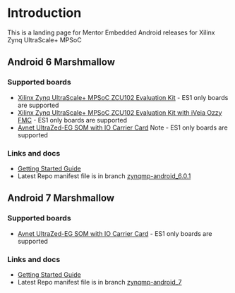 # Introduction 
This is a landing page for Mentor Embedded Android releases for Xilinx Zynq UltraScale+ MPSoC

## Android 6 Marshmallow
### Supported boards
* [Xilinx Zynq UltraScale+ MPSoC ZCU102 Evaluation Kit][zcu102] - ES1 only boards are supported
* [Xilinx Zynq UltraScale+ MPSoC ZCU102 Evaluation Kit with iVeia Ozzy FMC][iveia_ozzy] - ES1 only boards are supported
* [Avnet UltraZed-EG SOM with IO Carrier Card][ultrazed_iocc] Note - ES1 only boards are supported

### Links and docs
* [Getting Started Guide][getting-started-android6]
* Latest Repo manifest file is in branch [zynqmp-android_6.0.1][manifest-android6]

## Android 7 Marshmallow
### Supported boards
* [Avnet UltraZed-EG SOM with IO Carrier Card][ultrazed_iocc] - ES1 only boards are supported

### Links and docs
* [Getting Started Guide][getting-started-android7]
* Latest Repo manifest file is in branch [zynqmp-android_7][manifest-android7]

[getting-started-android6]: https://github.com/MentorEmbedded/mpsoc-manifest/wiki/Getting-Started-with-Android-6-for-Xilinx-Zynq-UltraScale--MPSoC "Getting Started for Android 6 Marshmallow"
[manifest-android6]:https://github.com/MentorEmbedded/mpsoc-manifest/tree/zynqmp-android_6.0.1 "Repo manifest for Android 6 Marshmallow release"
[zcu102]:https://www.xilinx.com/products/boards-and-kits/ek-u1-zcu102-es2-g.html "ZCU102"
[ultrazed_iocc]:http://microzed.org/product/ultrazed-eg-starter-kit
[iveia_ozzy]:http://www.iveia.com/ozzy
[getting-started-android7]: https://github.com/MentorEmbedded/mpsoc-manifest/wiki/Getting-Started-with-Android-7-for-Xilinx-Zynq-UltraScale--MPSoC
[manifest-android7]:https://github.com/MentorEmbedded/mpsoc-manifest/tree/zynqmp-android_7 "Repo manifest for Android 7 Marshmallow release"
